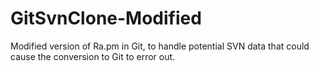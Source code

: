 # GitSvnClone-Modified
Modified version of Ra.pm in Git, to handle potential SVN data that could cause the conversion to Git to error out.
